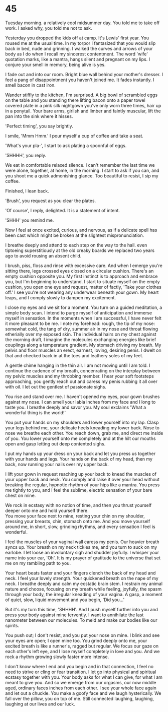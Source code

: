 # 45

Tuesday morning. a relatively cool midsummer day. 
You told me to take off work. 
I asked why, you told me not to ask.

Yesterday you dropped the kids off at camp. It's Lewis' first year. 
You roused me at the usual time. 
In my torpor I fantasized that you would slip back in bed, nude and grinning. 
I walked the curves and arrows of your body as I do when I recall my sincerest contentment. 
The word 'wife' quotation marks, like a mantra, hangs silent and pregnant on my lips. 
I conjure your smell in memory, being alive is yes.

I fade out and into our room. Bright blue wall behind your mother's dresser. 
I feel a pang of disappointment you haven't joined me. It fades instantly. 
I smell bacon in cast iron.

Wander stiffly to the kitchen, I'm surprised.
A big bowl of scrambled eggs on the table and you standing there lifting bacon onto a paper towel covered plate in a pink silk nightgown you've only worn three times, hair up in a ponytail.
Your bare arms, girlish and limber and faintly muscular, lift the pan into the sink where it hisses.

'Perfect timing', you say brightly.

I smile, 'Mmm Hmm.'  I pour myself a cup of coffee and take a seat.

'What's your pla-', I start to ask plating a spoonful of eggs.

'SHHHH', you reply.

We eat in comfortable relaxed silence.
I can't remember the last time we were alone, together, at home, in the morning.
I start to ask if you can, and you shoot me a quick admonishing glance.
Too beautiful to resist, I sip my coffee.

Finished, I lean back.

'Brush', you request as you clear the plates.

'Of course', I reply, delighted. It is a statement of intent.

'SHHH' you remind me.

Now I feel at once excited, curious, and nervous, as if a delicate spell has been cast which might be broken at the slightest mispronunciation.

I breathe deeply and attend to each step on the way to the hall. even tiptoeing superstitiously at the old creaky boards we replaced two years ago to avoid rousing an absent child. 

I brush, piss, floss and rinse with excessive care. 
And when I emerge you're sitting there, legs crossed eyes closed on a circular cushion.
There's an empty cushion opposite you.
My first instinct is to approach and embrace you, but I'm beginning to understand.
I start to situate myself on the empty cushion, you open one eye and request, matter of factly, 'Take your clothes off.'
I see you're not wearing any underwear beneath your gown.
My heart leaps, and I comply slowly to dampen my excitement.

I close my eyes and we sit for a moment.
You turn on a guided meditation, a simple body scan.
I intend to purge myself of anticipation and immerse myself in sensation.
In the moments when I am successful, I have never felt it more pleasant to be me.
I note my forehead: rough, the tip of my nose: somewhat cold, the tang of dry, summer air in my nose and throat flowing etherially over my exposed skin.
The individual hairs on my chest against the morning draft, I imagine the molecules exchanging energies like brief couplings along a temperature gradient.
My stomach driving my breath.
My pelvis and floor muscles an erect, earnest, loving, desiring penis.
I dwelt on that and checked back in at the toes and leathery soles of my feet.

A gentle chime hanging in the thin air.
I am not moving until I am told.
I continue the cadence of my breath, concenrating on the interplay between my pelvic muscles and my throbbing member.
I hear your soft footsteps approaching, you gently reach out and caress my penis rubbing it all over with oil.
I let out the gentlest of passionate sighs.

You rise and stand over me.
I haven't opened my eyes, your gown brushes against my nose.
I can smell your labia inches from my face and I long to taste you.
I breathe deeply and savor you.
My soul exclaims 'What a wonderful thing is the world!'

You put your hands on my shoulders and lower yourself into my lap.
Clasp your legs behind me, your delicate heels kneading my lower back.
Nose to nose we breathe each other.
You reach down, grab me, and direct me inside of you.
You lower yourself onto me completely and at the hilt our mouths open and gasp letting out deep contented sighs.

I put my hands up your dress on your back and let you press us together with your hands and legs.
Your hands on the back of my head, then my back, now running your nails over my upper back.

I lift your gown in request reaching up your back to knead the muscles of your upper back and neck.
You comply and raise it over your head without breaking the regular, hypnotic rhythm of your hips like a mantra.
You press me tightly to you, and I feel the sublime, electric sensation of your bare chest on mine.

We rock in ecstasy with no notion of time, and then you thrust yourself deeper onto me and hold yourself there.  
You move your face next to mine, resting your chin on my shoulder, pressing your breasts, chin, stomach onto me.
And you move yourself around me, in short, slow, grinding rhythms, and every sensation I feel is wonderful.

I feel the muscles of your vaginal wall caress my penis.
Our heavier breath syncs up.
Your breath on my neck tickles me, and you turn to suck on my earlobe.
I let loose an involuntary sigh and shudder joyfully.
I whisper your name into your ear, 'Oh'.
It is my prayer of gratitude to the universe that set me on my rambling path to you.

Your heart beats faster and your fingers clench the back of my head and neck.
I feel your lovely strength.
Your quickened breath on the nape of my neck.
I breathe deeply and calm my ecstatic brain stem.
I restrain my animal nature and choose, focusing on my breath while feeling, joyfully, the spasm through your body, the irregular kneading of your vagina.
A gasp, a moment of quiet, slow, liquid movement and you begin, 'Did you...'

But it's my turn this time, 'SHHHH'. 
And I push myself further into you and press your body against mine fervently.
I want to annihilate the last nanometer between our molecules.
To meld and make our bodies like our spirits.

You push out; I don't resist, and you put your nose on mine.
I blink and see your eyes are open; I open mine too.
You grind deeply onto me, your excited breath is like a runner's, ragged but regular.
We focus our gaze on each other's left eye, and I lose myself completely in love and you.
And we rock a rhythm growing slowly faster more intense.

I don't know where I end and you begin and in that connection, I feel no need to strive or cling or fear transition.
I let go into physical and spiritual ecstasy together with you.
Your body asks for what I can give, for what I am meant to give you.
And so we emerge from our orgasms, our now middle aged, ordinary faces inches from each other.
I see your whole face again and let out a chuckle.
You make a goofy face and we laugh hysterically.
We fall over the pillow, you on top of me.
Still connected laughing, laughing, laughing at our lives and our luck.



